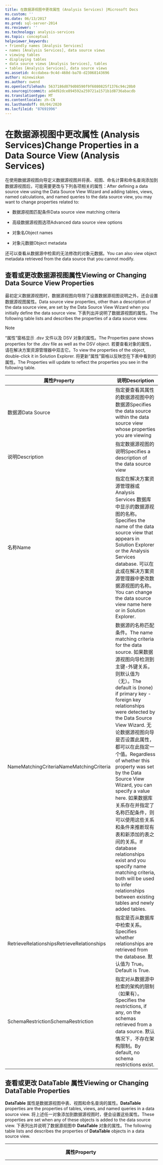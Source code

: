 ```yaml
---
title: 在数据源视图中更改属性 (Analysis Services) |Microsoft Docs
ms.custom: ''
ms.date: 06/13/2017
ms.prod: sql-server-2014
ms.reviewer: ''
ms.technology: analysis-services
ms.topic: conceptual
helpviewer_keywords:
- friendly names [Analysis Services]
- names [Analysis Services], data source views
- viewing tables
- displaying tables
- data source views [Analysis Services], tables
- tables [Analysis Services], data source views
ms.assetid: 4ccdabea-9c4d-460d-ba78-d23068143696
author: minewiskan
ms.author: owend
ms.openlocfilehash: 5637186d079d08590f9f6080825f1376c94c20b0
ms.sourcegitcommit: ad4d92dce894592a259721a1571b1d8736abacdb
ms.translationtype: MT
ms.contentlocale: zh-CN
ms.lasthandoff: 08/04/2020
ms.locfileid: "87691996"
---
```

# <a name="change-properties-in-a-data-source-view-analysis-services"></a><span data-ttu-id="028df-102">在数据源视图中更改属性 (Analysis Services)</span><span class="sxs-lookup"><span data-stu-id="028df-102">Change Properties in a Data Source View (Analysis Services)</span></span>
  <span data-ttu-id="028df-103">在使用数据源视图向导定义数据源视图并将表、视图、命名计算和命名查询添加到数据源视图后，可能需要更改与下列各项相关的属性：</span><span class="sxs-lookup"><span data-stu-id="028df-103">After defining a data source view using the Data Source View Wizard and adding tables, views, named calculations, and named queries to the data source view, you may want to change properties related to:</span></span>  
  
-   <span data-ttu-id="028df-104">数据源视图匹配条件</span><span class="sxs-lookup"><span data-stu-id="028df-104">Data source view matching criteria</span></span>  
  
-   <span data-ttu-id="028df-105">高级数据源视图选项</span><span class="sxs-lookup"><span data-stu-id="028df-105">Advanced data source view options</span></span>  
  
-   <span data-ttu-id="028df-106">对象名</span><span class="sxs-lookup"><span data-stu-id="028df-106">Object names</span></span>  
  
-   <span data-ttu-id="028df-107">对象元数据</span><span class="sxs-lookup"><span data-stu-id="028df-107">Object metadata</span></span>  
  
 <span data-ttu-id="028df-108">还可以查看从数据源中检索的无法修改的对象元数据。</span><span class="sxs-lookup"><span data-stu-id="028df-108">You can also view object metadata retrieved from the data source that you cannot modify.</span></span>  
  
## <a name="viewing-or-changing-data-source-view-properties"></a><span data-ttu-id="028df-109">查看或更改数据源视图属性</span><span class="sxs-lookup"><span data-stu-id="028df-109">Viewing or Changing Data Source View Properties</span></span>  
 <span data-ttu-id="028df-110">最初定义数据源视图时，数据源视图向导除了设置数据源视图说明之外，还会设置数据源视图属性。</span><span class="sxs-lookup"><span data-stu-id="028df-110">Data source view properties, other than a description of the data source view, are set by the Data Source View Wizard when you initially define the data source view.</span></span> <span data-ttu-id="028df-111">下表列出并说明了数据源视图的属性。</span><span class="sxs-lookup"><span data-stu-id="028df-111">The following table lists and describes the properties of a data source view.</span></span>  
  
> [!NOTE]  
>  <span data-ttu-id="028df-112">“属性”窗格显示 .dsv 文件以及 DSV 对象的属性。</span><span class="sxs-lookup"><span data-stu-id="028df-112">The Properties pane shows properties for the .dsv file as well as the DSV object.</span></span> <span data-ttu-id="028df-113">若要查看对象的属性，请在解决方案资源管理器中双击它。</span><span class="sxs-lookup"><span data-stu-id="028df-113">To view the properties of the object, double-click it in Solution Explorer.</span></span> <span data-ttu-id="028df-114">将更新“属性”窗格以反映您在下表中看到的属性。</span><span class="sxs-lookup"><span data-stu-id="028df-114">The Properties will update to reflect the properties you see in the following table.</span></span>  
  
|<span data-ttu-id="028df-115">属性</span><span class="sxs-lookup"><span data-stu-id="028df-115">Property</span></span>|<span data-ttu-id="028df-116">说明</span><span class="sxs-lookup"><span data-stu-id="028df-116">Description</span></span>|  
|--------------|-----------------|  
|<span data-ttu-id="028df-117">数据源</span><span class="sxs-lookup"><span data-stu-id="028df-117">Data Source</span></span>|<span data-ttu-id="028df-118">指定要查看其属性的数据源视图中的数据源</span><span class="sxs-lookup"><span data-stu-id="028df-118">Specifies the data source within the data source view whose properties you are viewing</span></span>|  
|<span data-ttu-id="028df-119">说明</span><span class="sxs-lookup"><span data-stu-id="028df-119">Description</span></span>|<span data-ttu-id="028df-120">指定数据源视图的说明</span><span class="sxs-lookup"><span data-stu-id="028df-120">Specifies a description of the data source view</span></span>|  
|<span data-ttu-id="028df-121">名称</span><span class="sxs-lookup"><span data-stu-id="028df-121">Name</span></span>|<span data-ttu-id="028df-122">指定在解决方案资源管理器或 Analysis Services 数据库中显示的数据源视图的名称。</span><span class="sxs-lookup"><span data-stu-id="028df-122">Specifies the name of the data source view that appears in Solution Explorer or the Analysis Services database.</span></span> <span data-ttu-id="028df-123">可以在此或在解决方案资源管理器中更改数据源视图的名称。</span><span class="sxs-lookup"><span data-stu-id="028df-123">You can change the data source view name here or in Solution Explorer.</span></span>|  
|<span data-ttu-id="028df-124">NameMatchingCriteria</span><span class="sxs-lookup"><span data-stu-id="028df-124">NameMatchingCriteria</span></span>|<span data-ttu-id="028df-125">数据源的名称匹配条件。</span><span class="sxs-lookup"><span data-stu-id="028df-125">The name matching criteria for the data source.</span></span> <span data-ttu-id="028df-126">如果数据源视图向导检测到主键-外键关系，则默认值为（无）。</span><span class="sxs-lookup"><span data-stu-id="028df-126">The default is (none) if primary key - foreign key relationships were detected by the Data Source View Wizard.</span></span> <span data-ttu-id="028df-127">无论数据源视图向导是否设置此属性，都可以在此指定一个值。</span><span class="sxs-lookup"><span data-stu-id="028df-127">Regardless of whether this property was set by the Data Source View Wizard, you can specify a value here.</span></span> <span data-ttu-id="028df-128">如果数据库关系存在并指定了名称匹配条件，则可以使用这些关系和条件来推断现有表和新添加的表之间的关系。</span><span class="sxs-lookup"><span data-stu-id="028df-128">If database relationships exist and you specify name matching criteria, both will be used to infer relationships between existing tables and newly added tables.</span></span>|  
|<span data-ttu-id="028df-129">RetrieveRelationships</span><span class="sxs-lookup"><span data-stu-id="028df-129">RetrieveRelationships</span></span>|<span data-ttu-id="028df-130">指定是否从数据库中检索关系。</span><span class="sxs-lookup"><span data-stu-id="028df-130">Specifies whether relationships are retrieved from the database.</span></span> <span data-ttu-id="028df-131">默认值为 True。</span><span class="sxs-lookup"><span data-stu-id="028df-131">Default is True.</span></span>|  
|<span data-ttu-id="028df-132">SchemaRestriction</span><span class="sxs-lookup"><span data-stu-id="028df-132">SchemaRestriction</span></span>|<span data-ttu-id="028df-133">指定对从数据源中检索的架构的限制（如果有）。</span><span class="sxs-lookup"><span data-stu-id="028df-133">Specifies the restrictions, if any, on the schemas retrieved from a data source.</span></span> <span data-ttu-id="028df-134">默认情况下，不存在架构限制。</span><span class="sxs-lookup"><span data-stu-id="028df-134">By default, no schema restrictions exist.</span></span>|  
  
## <a name="viewing-or-changing-datatable-properties"></a><span data-ttu-id="028df-135">查看或更改 DataTable 属性</span><span class="sxs-lookup"><span data-stu-id="028df-135">Viewing or Changing DataTable Properties</span></span>  
 <span data-ttu-id="028df-136">**DataTable** 属性是数据源视图中表、视图和命名查询的属性。</span><span class="sxs-lookup"><span data-stu-id="028df-136">**DataTable** properties are the properties of tables, views, and named queries in a data source view.</span></span> <span data-ttu-id="028df-137">将上述任一对象添加到数据源视图时，便会设置这些属性。</span><span class="sxs-lookup"><span data-stu-id="028df-137">These properties are set when any of these objects is added to the data source view.</span></span> <span data-ttu-id="028df-138">下表列出并说明了数据源视图中 **DataTable** 对象的属性。</span><span class="sxs-lookup"><span data-stu-id="028df-138">The following table lists and describes the properties of **DataTable** objects in a data source view.</span></span>  
  
|<span data-ttu-id="028df-139">属性</span><span class="sxs-lookup"><span data-stu-id="028df-139">Property</span></span>|<span data-ttu-id="028df-140">说明</span><span class="sxs-lookup"><span data-stu-id="028df-140">Description</span></span>|  
|--------------|-----------------|  
|<span data-ttu-id="028df-141">AllowChangesDuringGeneration</span><span class="sxs-lookup"><span data-stu-id="028df-141">AllowChangesDuringGeneration</span></span>|<span data-ttu-id="028df-142">指定在重新生成过程中架构生成向导是否有权覆盖数据源视图表。</span><span class="sxs-lookup"><span data-stu-id="028df-142">Specifies whether the Schema Generation Wizard has permission to overwrite a data source view table during regeneration.</span></span> <span data-ttu-id="028df-143">此属性仅存在于最初由架构生成向导生成的表中。</span><span class="sxs-lookup"><span data-stu-id="028df-143">This property will only exist on tables initially generated by the Schema Generation Wizard.</span></span> <span data-ttu-id="028df-144">有关详细信息，请参阅 [了解增量生成](understanding-incremental-generation.md)。</span><span class="sxs-lookup"><span data-stu-id="028df-144">For more information, see [Understanding Incremental Generation](understanding-incremental-generation.md).</span></span>|  
|<span data-ttu-id="028df-145">数据源</span><span class="sxs-lookup"><span data-stu-id="028df-145">DataSource</span></span>|<span data-ttu-id="028df-146">为对象指定数据源。</span><span class="sxs-lookup"><span data-stu-id="028df-146">Specifies the data source for the object.</span></span> <span data-ttu-id="028df-147">您无法编辑此属性。</span><span class="sxs-lookup"><span data-stu-id="028df-147">You cannot edit this property.</span></span>|  
|<span data-ttu-id="028df-148">说明</span><span class="sxs-lookup"><span data-stu-id="028df-148">Description</span></span>|<span data-ttu-id="028df-149">为表、视图或命名查询指定说明。</span><span class="sxs-lookup"><span data-stu-id="028df-149">Specifies the description for the table, view or named query.</span></span> <span data-ttu-id="028df-150">如果基础数据库表或视图具有存储为扩展属性的说明，则会显示此值。</span><span class="sxs-lookup"><span data-stu-id="028df-150">If the underlying database table or view had a description stored as an extended property, this value appears.</span></span> <span data-ttu-id="028df-151">您可以编辑此属性。</span><span class="sxs-lookup"><span data-stu-id="028df-151">You can edit this property.</span></span>|  
|<span data-ttu-id="028df-152">FriendlyName</span><span class="sxs-lookup"><span data-stu-id="028df-152">FriendlyName</span></span>|<span data-ttu-id="028df-153">为表或视图指定更便于用户理解或与主题区域更相关的名称。</span><span class="sxs-lookup"><span data-stu-id="028df-153">Specifies a name for the table or view that is easier for users to understand or more relevant to the subject area.</span></span> <span data-ttu-id="028df-154">默认情况下，表或视图的 **FriendlyName** 属性与表或视图的 **“名称”** 属性相同。</span><span class="sxs-lookup"><span data-stu-id="028df-154">By default, the **FriendlyName** property of a table or view is the same as the **Name** property of the table or view.</span></span> <span data-ttu-id="028df-155">基于表或视图定义对象名时，OLAP 和数据挖掘对象会使用 **FriendlyName** 属性。</span><span class="sxs-lookup"><span data-stu-id="028df-155">The **FriendlyName** property is used by OLAP and data mining objects when defining object names based on tables or views.</span></span> <span data-ttu-id="028df-156">您可以编辑此属性。</span><span class="sxs-lookup"><span data-stu-id="028df-156">You can edit this property.</span></span>|  
|<span data-ttu-id="028df-157">名称</span><span class="sxs-lookup"><span data-stu-id="028df-157">Name</span></span>|<span data-ttu-id="028df-158">指定基础表或视图的名称，或者指定命名查询的名称。</span><span class="sxs-lookup"><span data-stu-id="028df-158">Specifies the name of the underlying table or view, or the name of the named query.</span></span> <span data-ttu-id="028df-159">基于命名查询定义对象名时，OLAP 和数据挖掘对象会使用 **“名称”** 属性。</span><span class="sxs-lookup"><span data-stu-id="028df-159">The **Name** property is used by OLAP and data mining objects when defining object names based on named queries.</span></span> <span data-ttu-id="028df-160">只能针对命名查询编辑此属性。</span><span class="sxs-lookup"><span data-stu-id="028df-160">This property is only editable for named queries.</span></span>|  
|<span data-ttu-id="028df-161">QueryDefinition</span><span class="sxs-lookup"><span data-stu-id="028df-161">QueryDefinition</span></span>|<span data-ttu-id="028df-162">指定命名查询定义。</span><span class="sxs-lookup"><span data-stu-id="028df-162">Specifies the named query definition.</span></span> <span data-ttu-id="028df-163">此属性仅适用于命名查询，并且不可直接编辑。</span><span class="sxs-lookup"><span data-stu-id="028df-163">This property is only applicable to named queries and is not directly editable.</span></span> <span data-ttu-id="028df-164">若要编辑此属性，可以编辑命名查询本身。</span><span class="sxs-lookup"><span data-stu-id="028df-164">To edit this property, you edit the named query itself.</span></span>|  
|<span data-ttu-id="028df-165">架构</span><span class="sxs-lookup"><span data-stu-id="028df-165">Schema</span></span>|<span data-ttu-id="028df-166">指定适用于表、视图或命名查询的数据库架构。</span><span class="sxs-lookup"><span data-stu-id="028df-166">Specify the database schema applicable to the table, view or named query.</span></span> <span data-ttu-id="028df-167">此属性不可编辑。</span><span class="sxs-lookup"><span data-stu-id="028df-167">This property is not editable.</span></span>|  
|<span data-ttu-id="028df-168">TableType</span><span class="sxs-lookup"><span data-stu-id="028df-168">TableType</span></span>|<span data-ttu-id="028df-169">为表、视图或命名查询指定表的类型。</span><span class="sxs-lookup"><span data-stu-id="028df-169">Specifies the type of table for the table, view or named query.</span></span> <span data-ttu-id="028df-170">此属性不可编辑。</span><span class="sxs-lookup"><span data-stu-id="028df-170">This property is not editable.</span></span>|  
  
## <a name="viewing-or-changing-datacolumn-properties"></a><span data-ttu-id="028df-171">查看或更改 DataColumn 属性</span><span class="sxs-lookup"><span data-stu-id="028df-171">Viewing or Changing DataColumn Properties</span></span>  
 <span data-ttu-id="028df-172">**DataColumn** 属性是数据源视图的表、视图和命名查询中列的属性。</span><span class="sxs-lookup"><span data-stu-id="028df-172">**DataColumn** properties are the properties of columns in tables, views, and named queries in a data source view.</span></span> <span data-ttu-id="028df-173">将上述任一对象从基础表、视图或命名查询添加到数据源视图时，或者上述任一对象在由命名计算定义后添加到数据源视图时，便会设置这些属性。</span><span class="sxs-lookup"><span data-stu-id="028df-173">These properties are set when any of these objects is added to the data source view, either from the underlying table or view, from a named query, or as defined by a named calculation.</span></span> <span data-ttu-id="028df-174">下表列出并说明了数据源视图中 **DataColumn** 对象的属性。</span><span class="sxs-lookup"><span data-stu-id="028df-174">The following table lists and describes the properties of **DataColumn** objects in a data source view.</span></span>  
  
|<span data-ttu-id="028df-175">属性</span><span class="sxs-lookup"><span data-stu-id="028df-175">Property</span></span>|<span data-ttu-id="028df-176">说明</span><span class="sxs-lookup"><span data-stu-id="028df-176">Description</span></span>|  
|--------------|-----------------|  
|<span data-ttu-id="028df-177">AllowNull</span><span class="sxs-lookup"><span data-stu-id="028df-177">AllowNull</span></span>|<span data-ttu-id="028df-178">基于基础表、值或命名查询中的列指定列的为空性属性。</span><span class="sxs-lookup"><span data-stu-id="028df-178">Specifies the nullability property of the column based on the column in the underlying table, value or named query.</span></span> <span data-ttu-id="028df-179">此属性不可编辑。</span><span class="sxs-lookup"><span data-stu-id="028df-179">This property is not editable.</span></span>|  
|<span data-ttu-id="028df-180">数据类型</span><span class="sxs-lookup"><span data-stu-id="028df-180">DataType</span></span>|<span data-ttu-id="028df-181">基于基础表、值或命名查询中的列指定列的数据类型。</span><span class="sxs-lookup"><span data-stu-id="028df-181">Specifies the data type of the column based on the column in the underlying table, value or named query.</span></span> <span data-ttu-id="028df-182">此属性不可直接编辑。</span><span class="sxs-lookup"><span data-stu-id="028df-182">This property is not directly editable.</span></span> <span data-ttu-id="028df-183">但是，如果需要更改表或视图中列的数据类型，则使用可将列转换为所需数据类型的命名查询来替换表。</span><span class="sxs-lookup"><span data-stu-id="028df-183">However, if you need to change the data type of a column from a table or view, replace the table with a named query that converts the column to the desired data type.</span></span>|  
|<span data-ttu-id="028df-184">DateTimeMode</span><span class="sxs-lookup"><span data-stu-id="028df-184">DateTimeMode</span></span>|<span data-ttu-id="028df-185">为 **DateTime** 列指定数据序列化格式。</span><span class="sxs-lookup"><span data-stu-id="028df-185">Specifies the date serialization format for **DateTime** columns.</span></span> <span data-ttu-id="028df-186">默认值为 **UnspecifiedLocal**。</span><span class="sxs-lookup"><span data-stu-id="028df-186">The default value is **UnspecifiedLocal**.</span></span> <span data-ttu-id="028df-187">此属性可编辑。</span><span class="sxs-lookup"><span data-stu-id="028df-187">This property is editable.</span></span>|  
|<span data-ttu-id="028df-188">说明</span><span class="sxs-lookup"><span data-stu-id="028df-188">Description</span></span>|<span data-ttu-id="028df-189">指定列的说明。</span><span class="sxs-lookup"><span data-stu-id="028df-189">Specifies the description for the column.</span></span> <span data-ttu-id="028df-190">如果基础数据库列具有存储为扩展属性的说明，则会显示此值。</span><span class="sxs-lookup"><span data-stu-id="028df-190">If the underlying database column had a description stored as an extended property, this value appears.</span></span> <span data-ttu-id="028df-191">您可以编辑此属性。</span><span class="sxs-lookup"><span data-stu-id="028df-191">You can edit this property.</span></span>|  
|<span data-ttu-id="028df-192">FriendlyName</span><span class="sxs-lookup"><span data-stu-id="028df-192">FriendlyName</span></span>|<span data-ttu-id="028df-193">为表或视图中的列指定更便于用户理解或与主题区域更相关的名称。</span><span class="sxs-lookup"><span data-stu-id="028df-193">Specifies the name for a column from a table or view that is easier for users to understand or more relevant to the subject area.</span></span> <span data-ttu-id="028df-194">默认情况下，表或视图中列的 **FriendlyName** 属性与列的 **“名称”** 属性相同。</span><span class="sxs-lookup"><span data-stu-id="028df-194">By default, the **FriendlyName** property of a column from a table or view is the same as the **Name** property of the column.</span></span> <span data-ttu-id="028df-195">基于表或视图中的列定义属性时，OLAP 和数据挖掘对象会使用 **FriendlyName** 属性。</span><span class="sxs-lookup"><span data-stu-id="028df-195">The **FriendlyName** property is used by OLAP and data mining objects when defining attributes based on columns from tables or views.</span></span> <span data-ttu-id="028df-196">您可以编辑此属性。</span><span class="sxs-lookup"><span data-stu-id="028df-196">You can edit this property.</span></span>|  
|<span data-ttu-id="028df-197">长度</span><span class="sxs-lookup"><span data-stu-id="028df-197">Length</span></span>|<span data-ttu-id="028df-198">基于基础表或视图的列中的数据指定列的最大长度。</span><span class="sxs-lookup"><span data-stu-id="028df-198">Specifies the maximum length of the column, based on the data in the column in the underlying table or view.</span></span>|  
|<span data-ttu-id="028df-199">名称</span><span class="sxs-lookup"><span data-stu-id="028df-199">Name</span></span>|<span data-ttu-id="028df-200">指定基础列的名称，或者指定命名计算的名称。</span><span class="sxs-lookup"><span data-stu-id="028df-200">Specifies the name of the underlying column, or the name of the named calculation.</span></span> <span data-ttu-id="028df-201">基于命名计算定义属性时，OLAP 和数据挖掘对象会使用 **“名称”** 属性。</span><span class="sxs-lookup"><span data-stu-id="028df-201">The **Name** property is used by OLAP and data mining objects when defining attributes based on named calculations.</span></span> <span data-ttu-id="028df-202">只能针对命名计算编辑此属性。</span><span class="sxs-lookup"><span data-stu-id="028df-202">This property is only editable for named calculations.</span></span>|  
  
## <a name="see-also"></a><span data-ttu-id="028df-203">另请参阅</span><span class="sxs-lookup"><span data-stu-id="028df-203">See Also</span></span>  
 <span data-ttu-id="028df-204">[多维模型中的数据源视图](data-source-views-in-multidimensional-models.md) </span><span class="sxs-lookup"><span data-stu-id="028df-204">[Data Source Views in Multidimensional Models](data-source-views-in-multidimensional-models.md) </span></span>  
 [<span data-ttu-id="028df-205">使用数据源视图设计器中的关系图 (Analysis Services)</span><span class="sxs-lookup"><span data-stu-id="028df-205">Work with Diagrams in Data Source View Designer &#40;Analysis Services&#41;</span></span>](work-with-diagrams-in-data-source-view-designer-analysis-services.md)  
  
  
